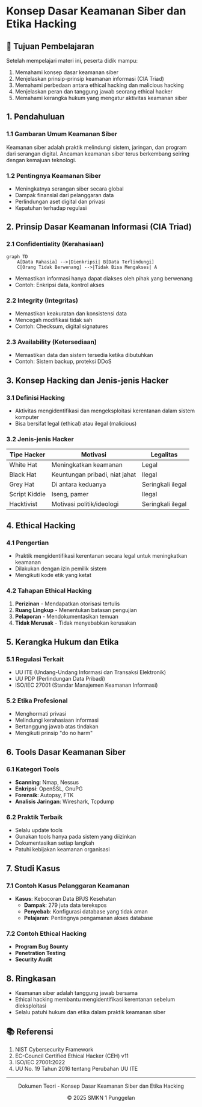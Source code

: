 # Konsep Dasar Keamanan Siber dan Etika Hacking

## 🎯 Tujuan Pembelajaran
Setelah mempelajari materi ini, peserta didik mampu:
1. Memahami konsep dasar keamanan siber
2. Menjelaskan prinsip-prinsip keamanan informasi (CIA Triad)
3. Memahami perbedaan antara ethical hacking dan malicious hacking
4. Menjelaskan peran dan tanggung jawab seorang ethical hacker
5. Memahami kerangka hukum yang mengatur aktivitas keamanan siber

## 1. Pendahuluan

### 1.1 Gambaran Umum Keamanan Siber
Keamanan siber adalah praktik melindungi sistem, jaringan, dan program dari serangan digital. Ancaman keamanan siber terus berkembang seiring dengan kemajuan teknologi.

### 1.2 Pentingnya Keamanan Siber
- Meningkatnya serangan siber secara global
- Dampak finansial dari pelanggaran data
- Perlindungan aset digital dan privasi
- Kepatuhan terhadap regulasi

## 2. Prinsip Dasar Keamanan Informasi (CIA Triad)

### 2.1 Confidentiality (Kerahasiaan)
```mermaid
graph TD
    A[Data Rahasia] -->|Dienkripsi| B[Data Terlindungi]
    C[Orang Tidak Berwenang] -->|Tidak Bisa Mengakses| A
```
- Memastikan informasi hanya dapat diakses oleh pihak yang berwenang
- Contoh: Enkripsi data, kontrol akses

### 2.2 Integrity (Integritas)
- Memastikan keakuratan dan konsistensi data
- Mencegah modifikasi tidak sah
- Contoh: Checksum, digital signatures

### 2.3 Availability (Ketersediaan)
- Memastikan data dan sistem tersedia ketika dibutuhkan
- Contoh: Sistem backup, proteksi DDoS

## 3. Konsep Hacking dan Jenis-jenis Hacker

### 3.1 Definisi Hacking
- Aktivitas mengidentifikasi dan mengeksploitasi kerentanan dalam sistem komputer
- Bisa bersifat legal (ethical) atau ilegal (malicious)

### 3.2 Jenis-jenis Hacker
| Tipe Hacker | Motivasi | Legalitas |
|-------------|----------|-----------|
| White Hat | Meningkatkan keamanan | Legal |
| Black Hat | Keuntungan pribadi, niat jahat | Ilegal |
| Grey Hat | Di antara keduanya | Seringkali ilegal |
| Script Kiddie | Iseng, pamer | Ilegal |
| Hacktivist | Motivasi politik/ideologi | Seringkali ilegal |

## 4. Ethical Hacking

### 4.1 Pengertian
- Praktik mengidentifikasi kerentanan secara legal untuk meningkatkan keamanan
- Dilakukan dengan izin pemilik sistem
- Mengikuti kode etik yang ketat

### 4.2 Tahapan Ethical Hacking
1. **Perizinan** - Mendapatkan otorisasi tertulis
2. **Ruang Lingkup** - Menentukan batasan pengujian
3. **Pelaporan** - Mendokumentasikan temuan
4. **Tidak Merusak** - Tidak menyebabkan kerusakan

## 5. Kerangka Hukum dan Etika

### 5.1 Regulasi Terkait
- UU ITE (Undang-Undang Informasi dan Transaksi Elektronik)
- UU PDP (Perlindungan Data Pribadi)
- ISO/IEC 27001 (Standar Manajemen Keamanan Informasi)

### 5.2 Etika Profesional
- Menghormati privasi
- Melindungi kerahasiaan informasi
- Bertanggung jawab atas tindakan
- Mengikuti prinsip "do no harm"

## 6. Tools Dasar Keamanan Siber

### 6.1 Kategori Tools
- **Scanning**: Nmap, Nessus
- **Enkripsi**: OpenSSL, GnuPG
- **Forensik**: Autopsy, FTK
- **Analisis Jaringan**: Wireshark, Tcpdump

### 6.2 Praktik Terbaik
- Selalu update tools
- Gunakan tools hanya pada sistem yang diizinkan
- Dokumentasikan setiap langkah
- Patuhi kebijakan keamanan organisasi

## 7. Studi Kasus

### 7.1 Contoh Kasus Pelanggaran Keamanan
- **Kasus**: Kebocoran Data BPJS Kesehatan
  - **Dampak**: 279 juta data terekspos
  - **Penyebab**: Konfigurasi database yang tidak aman
  - **Pelajaran**: Pentingnya pengamanan akses database

### 7.2 Contoh Ethical Hacking
- **Program Bug Bounty**
- **Penetration Testing**
- **Security Audit**

## 8. Ringkasan
- Keamanan siber adalah tanggung jawab bersama
- Ethical hacking membantu mengidentifikasi kerentanan sebelum dieksploitasi
- Selalu patuhi hukum dan etika dalam praktik keamanan siber

## 📚 Referensi
1. NIST Cybersecurity Framework
2. EC-Council Certified Ethical Hacker (CEH) v11
3. ISO/IEC 27001:2022
4. UU No. 19 Tahun 2016 tentang Perubahan UU ITE

---
<div align="center">
  <p>Dokumen Teori - Konsep Dasar Keamanan Siber dan Etika Hacking</p>
  <p>© 2025 SMKN 1 Punggelan</p>
</div>

